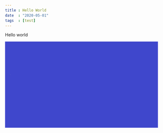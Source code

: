 ```yaml
---
title : Hello World
date  : "2020-05-01"
tags  : [test]
---
```


Hello world

![sample](sample.jpg)

